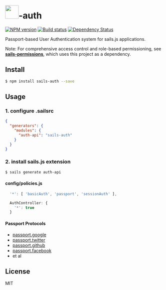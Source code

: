 # <img src="http://cdn.tjw.io/images/sails-logo.png" height='43px' />-auth

[![NPM version][npm-image]][npm-url]
[![Build status][travis-image]][travis-url]
[![Dependency Status][daviddm-image]][daviddm-url]

Passport-based User Authentication system for sails.js applications.

Note: For comprehensive access control and role-based permissioning, see [**sails-permissions**](https://github.com/tjwebb/sails-permissions), which uses this project as a dependency.

## Install
```sh
$ npm install sails-auth --save
```

## Usage

### 1. configure .sailsrc

```json
{
  "generators": {
    "modules": {
      "auth-api": "sails-auth"
    }
  }
}
```

### 2. install sails.js extension
```sh
$ sails generate auth-api
```

#### config/policies.js
```js
  '*': [ 'basicAuth', 'passport', 'sessionAuth' ],

  AuthController: {
    '*': true
  }
```

#### Passport Protocols
- [passport.google](http://passportjs.org/guide/google/)
- [passport.twitter](http://passportjs.org/guide/twitter/)
- [passport.github](https://github.com/jaredhanson/passport-github)
- [passport.facebook](http://passportjs.org/guide/facebook/)
- et al

## License
MIT

[sails-logo]: http://cdn.tjw.io/images/sails-logo.png
[sails-url]: https://sailsjs.org
[npm-image]: https://img.shields.io/npm/v/sails-auth.svg?style=flat-square
[npm-url]: https://npmjs.org/package/sails-auth
[travis-image]: https://img.shields.io/travis/tjwebb/sails-auth.svg?style=flat-square
[travis-url]: https://travis-ci.org/tjwebb/sails-auth
[daviddm-image]: http://img.shields.io/david/tjwebb/sails-auth.svg?style=flat-square
[daviddm-url]: https://david-dm.org/tjwebb/sails-auth

